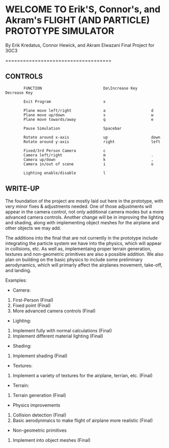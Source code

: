 #  WELCOME TO Erik'S, Connor's, and Akram's FLIGHT (AND PARTICLE) PROTOTYPE SIMULATOR 

By Erik Kredatus, Connor Hewick, and Akram Elwazani
Final Project for 3GC3

 ====================================
## CONTROLS
```
        FUNCTION                           Do\Increase Key      Decrease Key

        Exit Program                       x

        Plane move left/right              a                    d
        Plane move up/down                 s                    w
        Plane move towards/away            q                    e

        Pause Simulation                   Spacebar

        Rotate around x-axis               up                   down
        Rotate around y-axis               right                left

        Fixed/3rd Person Camera            c
        Camera left/right                  m                    .
        Camera up/down                     k                    ,
        Camera in/out of scene             i                    o

        Lighting enable/disable            l
```
## WRITE-UP
The foundation of the project are mostly laid out here in the prototype, with very minor fixes & adjustments needed. One of those adjustments will appear in the camera control, not only additional camera modes but a more advanced camera controls. Another change will be in improving the lighting and shading, along with implementing object meshes for the airplane and other objects we may add. 

The additions into the final that are not currently in the prototype include integrating the particle system we have into the physics, which will appear in collisions, etc. As well as, implementaing proper terrain generation, textures and non-geometric primitives are also a possible addition. We also plan on building on the basic physics to include some preliminary aerodynamics, which will primarly affect the airplanes movement, take-off, and landing. 

Examples:
* Camera:      
1. First-Person (Final)
2. Fixed point  (Final)
3. More advanced camera controls (Final)

* Lighting:
1. Implement fully with normal calculations (Final)
2. Implement different material lighting (Final)

* Shading:
1. Implement shading (Final)

* Textures:
1. Implement a variety of textures for the airplane, terrian, etc. (Final)

* Terrain:
1. Terrain generation (Final)

* Physics improvements
1. Collision detection (Final)
2. Basic aerodynmaics to make flight of airplane more realistic (Final)

* Non-geometric primitives 
1. Implement into object meshes (Final)